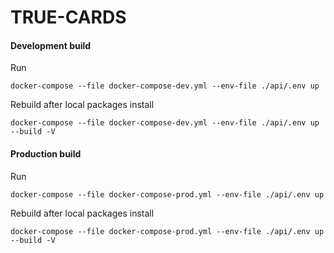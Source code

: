 # TRUE-CARDS

#### Development build

Run

```
docker-compose --file docker-compose-dev.yml --env-file ./api/.env up
```

Rebuild after local packages install

```
docker-compose --file docker-compose-dev.yml --env-file ./api/.env up --build -V
```

#### Production build

Run

```
docker-compose --file docker-compose-prod.yml --env-file ./api/.env up
```

Rebuild after local packages install

```
docker-compose --file docker-compose-prod.yml --env-file ./api/.env up --build -V
```
